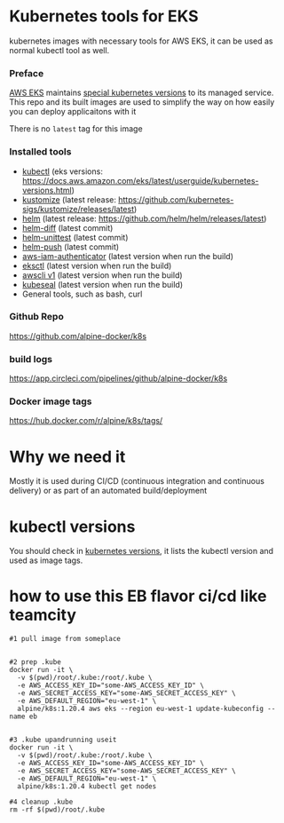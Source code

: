 # Kubernetes tools for EKS

kubernetes images with necessary tools for AWS EKS, it can be used as normal kubectl tool as well.

### Preface

[AWS EKS](https://aws.amazon.com/eks) maintains [special kubernetes versions](https://docs.aws.amazon.com/eks/latest/userguide/kubernetes-versions.html) to its managed service. This repo and its built images are used to simplify the way on how easily you can deploy applicaitons with it

There is no `latest` tag for this image

### Installed tools

- [kubectl](https://kubernetes.io/docs/tasks/tools/install-kubectl/) (eks versions: https://docs.aws.amazon.com/eks/latest/userguide/kubernetes-versions.html)
- [kustomize](https://github.com/kubernetes-sigs/kustomize) (latest release: https://github.com/kubernetes-sigs/kustomize/releases/latest)
- [helm](https://github.com/helm/helm) (latest release: https://github.com/helm/helm/releases/latest)
- [helm-diff](https://github.com/databus23/helm-diff) (latest commit)
- [helm-unittest](https://github.com/quintush/helm-unittest) (latest commit)
- [helm-push](https://github.com/chartmuseum/helm-push) (latest commit)
- [aws-iam-authenticator](https://github.com/kubernetes-sigs/aws-iam-authenticator) (latest version when run the build)
- [eksctl](https://github.com/weaveworks/eksctl) (latest version when run the build)
- [awscli v1](https://github.com/aws/aws-cli) (latest version when run the build)
- [kubeseal](https://github.com/bitnami-labs/sealed-secrets) (latest version when run the build)
- General tools, such as bash, curl

### Github Repo

https://github.com/alpine-docker/k8s

### build logs

https://app.circleci.com/pipelines/github/alpine-docker/k8s

### Docker image tags

https://hub.docker.com/r/alpine/k8s/tags/

# Why we need it

Mostly it is used during CI/CD (continuous integration and continuous delivery) or as part of an automated build/deployment

# kubectl versions

You should check in [kubernetes versions](https://docs.aws.amazon.com/eks/latest/userguide/kubernetes-versions.html), it lists the kubectl version and used as image tags.



# how to use this EB flavor ci/cd like teamcity
```
#1 pull image from someplace


#2 prep .kube
docker run -it \
  -v $(pwd)/root/.kube:/root/.kube \
  -e AWS_ACCESS_KEY_ID="some-AWS_ACCESS_KEY_ID" \
  -e AWS_SECRET_ACCESS_KEY="some-AWS_SECRET_ACCESS_KEY" \
  -e AWS_DEFAULT_REGION="eu-west-1" \
  alpine/k8s:1.20.4 aws eks --region eu-west-1 update-kubeconfig --name eb


#3 .kube upandrunning useit
docker run -it \
  -v $(pwd)/root/.kube:/root/.kube \
  -e AWS_ACCESS_KEY_ID="some-AWS_ACCESS_KEY_ID" \
  -e AWS_SECRET_ACCESS_KEY="some-AWS_SECRET_ACCESS_KEY" \
  -e AWS_DEFAULT_REGION="eu-west-1" \
  alpine/k8s:1.20.4 kubectl get nodes

#4 cleanup .kube
rm -rf $(pwd)/root/.kube

```
